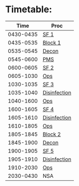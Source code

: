 # Timetable: 
| Time       | Proc                              |
|------------|-----------------------------------|
| 0430-0435 | [SF 1](./sf-1.md) |
| 0435-0535 | [Block 1](./S&C.md) |
| 0535-0545 | [Decon](./decon.md) |
| 0545-0600 | [PMS](./pms.md) |
| 0600-0605 | [SF 2](./sf-2.md) |
| 0605-1030 | [Ops](./ops.md) |
| 1030-1035 | [SF 3](./sf-3.md) |
| 1035-1040 | [Disinfection](./disinfection.md) |
| 1040-1600 | [Ops](./ops.md) |
| 1600-1605 | [SF 4](./sf-4.md) |
| 1605-1610 | [Disinfection](./disinfection.md) |
| 1610-1805 | [Ops](./ops.md) |
| 1805-1845 | [Block 2](./S&C.md) |
| 1845-1900 | [Decon](./decon.md) |
| 1900-1905 | [SF 5](./sf-5.md) |
| 1905-1910 | [Disinfection](./disinfection.md) |
| 1910-2030 | [Ops](./ops.md) |
| 2030-0430 | NSA |
